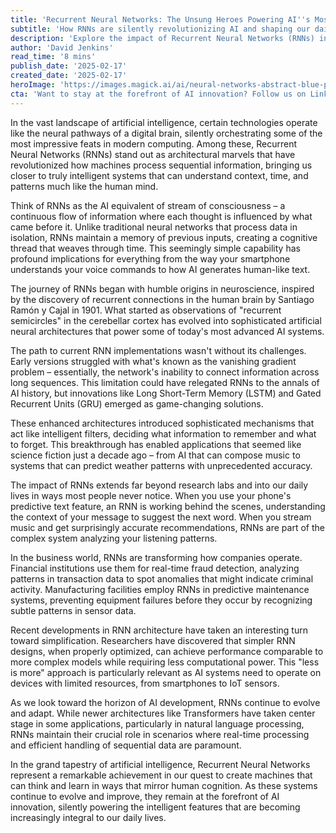 ```yaml
---
title: 'Recurrent Neural Networks: The Unsung Heroes Powering AI''s Most Human-Like Features'
subtitle: 'How RNNs are silently revolutionizing AI and shaping our daily digital interactions'
description: 'Explore the impact of Recurrent Neural Networks (RNNs) in revolutionizing AI by enabling human-like features in everyday applications. From predictive text to fraud detection, these unsung heroes are shaping the future of computing while operating quietly behind the scenes of our digital lives.'
author: 'David Jenkins'
read_time: '8 mins'
publish_date: '2025-02-17'
created_date: '2025-02-17'
heroImage: 'https://images.magick.ai/ai/neural-networks-abstract-blue-purple.jpg'
cta: 'Want to stay at the forefront of AI innovation? Follow us on LinkedIn for daily updates on groundbreaking developments in neural networks and artificial intelligence!'
---
```


In the vast landscape of artificial intelligence, certain technologies operate like the neural pathways of a digital brain, silently orchestrating some of the most impressive feats in modern computing. Among these, Recurrent Neural Networks (RNNs) stand out as architectural marvels that have revolutionized how machines process sequential information, bringing us closer to truly intelligent systems that can understand context, time, and patterns much like the human mind.

Think of RNNs as the AI equivalent of stream of consciousness – a continuous flow of information where each thought is influenced by what came before it. Unlike traditional neural networks that process data in isolation, RNNs maintain a memory of previous inputs, creating a cognitive thread that weaves through time. This seemingly simple capability has profound implications for everything from the way your smartphone understands your voice commands to how AI generates human-like text.

The journey of RNNs began with humble origins in neuroscience, inspired by the discovery of recurrent connections in the human brain by Santiago Ramón y Cajal in 1901. What started as observations of "recurrent semicircles" in the cerebellar cortex has evolved into sophisticated artificial neural architectures that power some of today's most advanced AI systems.

The path to current RNN implementations wasn't without its challenges. Early versions struggled with what's known as the vanishing gradient problem – essentially, the network's inability to connect information across long sequences. This limitation could have relegated RNNs to the annals of AI history, but innovations like Long Short-Term Memory (LSTM) and Gated Recurrent Units (GRU) emerged as game-changing solutions.

These enhanced architectures introduced sophisticated mechanisms that act like intelligent filters, deciding what information to remember and what to forget. This breakthrough has enabled applications that seemed like science fiction just a decade ago – from AI that can compose music to systems that can predict weather patterns with unprecedented accuracy.

The impact of RNNs extends far beyond research labs and into our daily lives in ways most people never notice. When you use your phone's predictive text feature, an RNN is working behind the scenes, understanding the context of your message to suggest the next word. When you stream music and get surprisingly accurate recommendations, RNNs are part of the complex system analyzing your listening patterns.

In the business world, RNNs are transforming how companies operate. Financial institutions use them for real-time fraud detection, analyzing patterns in transaction data to spot anomalies that might indicate criminal activity. Manufacturing facilities employ RNNs in predictive maintenance systems, preventing equipment failures before they occur by recognizing subtle patterns in sensor data.

Recent developments in RNN architecture have taken an interesting turn toward simplification. Researchers have discovered that simpler RNN designs, when properly optimized, can achieve performance comparable to more complex models while requiring less computational power. This "less is more" approach is particularly relevant as AI systems need to operate on devices with limited resources, from smartphones to IoT sensors.

As we look toward the horizon of AI development, RNNs continue to evolve and adapt. While newer architectures like Transformers have taken center stage in some applications, particularly in natural language processing, RNNs maintain their crucial role in scenarios where real-time processing and efficient handling of sequential data are paramount.

In the grand tapestry of artificial intelligence, Recurrent Neural Networks represent a remarkable achievement in our quest to create machines that can think and learn in ways that mirror human cognition. As these systems continue to evolve and improve, they remain at the forefront of AI innovation, silently powering the intelligent features that are becoming increasingly integral to our daily lives.